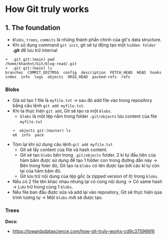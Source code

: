 # How Git truly works
## 1. The foundation 
- `Blobs`, `trees`, `commits` là những thành phần chính của git's data structure.
- Khi sử dụng command `git init`, git sẽ tự động tạo một `hidden folder` **.git** để lưu trữ internal
```
➜  .git git:(main) pwd                             
/home/khanhnt/Git/blog-read/.git
➜  .git git:(main) ls
branches  COMMIT_EDITMSG  config  description  FETCH_HEAD  HEAD  hooks  index  info  logs  objects  ORIG_HEAD  packed-refs  refs
```

### Blobs
- Giả sử tạo 1 file là `myfile.txt` -> sau đó add file vào trong repository bằng câu lệnh `git add myfile.txt`.
- Khi ta thực hiện `git add`, Git sẽ tạo ra một `blobs`. 
    + `blobs` là một tệp nằm trong folder `.git/objects` lưu content của file `myfile.txt`
    ```
    ➜  objects git:(master) ls
    e6  info  pack
    ```
- Tóm lại khi sử dụng câu lệnh `git add myfile.txt`
    + Git sẽ lấy content của file và hash content.
    + Git sẽ tạo `blobs` bên trong `.git/objects` folder. 2 kí tự đầu tiên của hàm băm được sử dụng để tạo 1 folder con trong đường dẫn này -> Bên trong foler đó, Git tạo ra `blobs` có tên được tạo bởi các kí tự còn lại của hàm băm đó.
    + Git lưu trữ nội dung của tệp gốc (a zipped version of it) trong `blobs`.
- Nếu có 2 file tên khác nhau nhưng lại có cùng nội dung -> Có same hash -> Lưu trữ trong cùng 1 `blobs`.
- Nếu file ban đầu được sửa và add lại vào repository, Git sẽ thực hiện qúa trình tương tự -> Một `blobs` mới sẽ được tạo.

### Trees

__Docs:__
- https://towardsdatascience.com/how-git-truly-works-cd9c375966f6